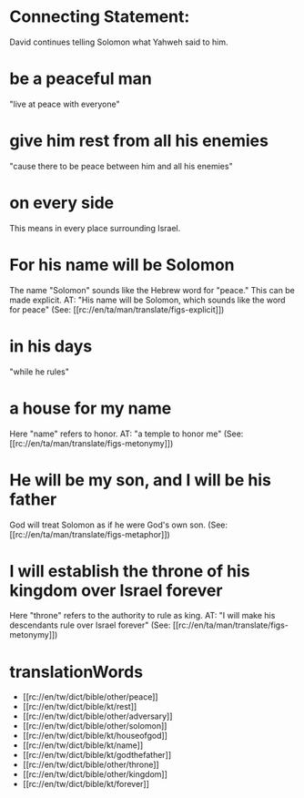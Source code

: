 # Connecting Statement:

David continues telling Solomon what Yahweh said to him.

# be a peaceful man

"live at peace with everyone"

# give him rest from all his enemies

"cause there to be peace between him and all his enemies"

# on every side

This means in every place surrounding Israel.

# For his name will be Solomon

The name "Solomon" sounds like the Hebrew word for "peace." This can be made explicit. AT: "His name will be Solomon, which sounds like the word for peace" (See: [[rc://en/ta/man/translate/figs-explicit]])

# in his days

"while he rules"

# a house for my name

Here "name" refers to honor. AT: "a temple to honor me" (See: [[rc://en/ta/man/translate/figs-metonymy]])

# He will be my son, and I will be his father

God will treat Solomon as if he were God's own son. (See: [[rc://en/ta/man/translate/figs-metaphor]])

# I will establish the throne of his kingdom over Israel forever

Here "throne" refers to the authority to rule as king. AT: "I will make his descendants rule over Israel forever" (See: [[rc://en/ta/man/translate/figs-metonymy]])

# translationWords

* [[rc://en/tw/dict/bible/other/peace]]
* [[rc://en/tw/dict/bible/kt/rest]]
* [[rc://en/tw/dict/bible/other/adversary]]
* [[rc://en/tw/dict/bible/other/solomon]]
* [[rc://en/tw/dict/bible/kt/houseofgod]]
* [[rc://en/tw/dict/bible/kt/name]]
* [[rc://en/tw/dict/bible/kt/godthefather]]
* [[rc://en/tw/dict/bible/other/throne]]
* [[rc://en/tw/dict/bible/other/kingdom]]
* [[rc://en/tw/dict/bible/kt/forever]]